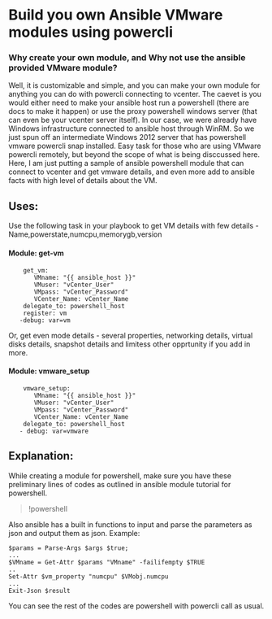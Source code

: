 # Build you own Ansible VMware modules using powercli
### Why create your own module, and Why not use the ansible provided VMware module?
Well, it is customizable and simple, and you can make your own module for anything you can do with powercli connecting to vcenter. The caevet is you would either need to make your ansible host run a powershell (there are docs to make it happen) or use the proxy powershell windows server (that can even be your vcenter server itself). In our case, we were already have Windows infrastructure connected to ansible host through WinRM. So we just spun off an intermediate Windows 2012 server that has powershell vmware powercli snap installed. Easy task for those who are using VMware powercli remotely, but beyond the scope of what is being disccussed here.
Here, I am just putting a sample of ansible powershell module that can connect to vcenter and get vmware details, and even more add to ansible facts with high level of details about the VM.

## Uses:
Use the following task in your playbook to get VM details with few details - Name,powerstate,numcpu,memorygb,version
#### Module: get-vm
```- name: get vm details
    get_vm:
       VMname: "{{ ansible_host }}"
       VMuser: "vCenter_User"
       VMpass: "vCenter_Password"
       VCenter_Name: vCenter_Name
    delegate_to: powershell_host
    register: vm   
   -debug: var=vm   
 ```
 Or, get even mode details - several properties, networking details, virtual disks details, snapshot details and limitess other opprtunity if you add in more.
 #### Module: vmware_setup
```- name: get vm details
    vmware_setup:
       VMname: "{{ ansible_host }}"
       VMuser: "vCenter_User"
       VMpass: "vCenter_Password"
       VCenter_Name: vCenter_Name
    delegate_to: powershell_host    
   - debug: var=vmware
 ```
 ## Explanation:
While creating a module for powershell, make sure you have these preliminary lines of codes as outlined in ansible module tutorial for powershell.
 > !powershell
 
 Also ansible has a built in functions to input and parse the parameters as json and output them as json.
 Example:
 ```
 $params = Parse-Args $args $true;
 ...
 $VMname = Get-Attr $params "VMname" -failifempty $TRUE
 ..
 Set-Attr $vm_property "numcpu" $VMobj.numcpu
 ...
 Exit-Json $result
 ```
You can see the rest of the codes are powershell with powercli call as usual.
